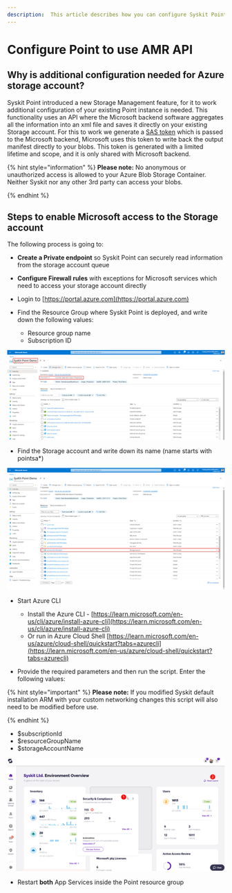 ```yaml
---
description:  This article describes how you can configure Syskit Point to use AMR API.
---
```


# Configure Point to use AMR API

## Why is additional configuration needed for Azure storage account? 


Syskit Point introduced a new Storage Management feature, for it to work additional configuration of your existing Point instance is needed. This functionality uses an API where the Microsoft backend software aggregates all the information into an xml file and saves it directly on your existing Storage account. For this to work we generate a [SAS token](https://learn.microsoft.com/en-us/azure/storage/common/storage-sas-overview) which is passed to the Microsoft backend, Microsoft uses this token to write back the output manifest directly to your blobs. This token is generated with a limited lifetime and scope, and it is only shared with Microsoft backend.


{% hint style="information" %}
**Please note:** No anonymous or unauthorized access is allowed to your Azure Blob Storage Container. Neither Syskit nor any other 3rd party can access your blobs. 

{% endhint %}

## Steps to enable Microsoft access to the Storage account  

The following process is going to: 

 * **Create a Private endpoint** so Syskit Point can securely read information from the storage account queue 
 * **Configure Firewall rules** with exceptions for Microsoft services which need to access your storage account directly 

 * Login to [https://portal.azure.com](https://portal.azure.com)

 * Find the Resource Group where Syskit Point is deployed, and write down the following values: 
    * Resource group name 
    * Subscription ID

![Resource Group](../.gitbook/assets/configure-point-amr-api-initial-screen.png)

* Find the Storage account and write down its name (name starts with pointsa*)

![Storage Account](../.gitbook/assets/configure-point-amr-api-second-screen.png)

* Start Azure CLI 
   * Install the Azure CLI - [https://learn.microsoft.com/en-us/cli/azure/install-azure-cli](https://learn.microsoft.com/en-us/cli/azure/install-azure-cli)
   * Or run in Azure Cloud Shell [https://learn.microsoft.com/en-us/azure/cloud-shell/quickstart?tabs=azurecli](https://learn.microsoft.com/en-us/azure/cloud-shell/quickstart?tabs=azurecli)

* Provide the required parameters and then run the script. Enter the following values: 

{% hint style="important" %}
**Please note:** If you modified Syskit default installation ARM with your custom networking changes this script will also need to be modified before use.

{% endhint %}

  * $subscriptionId 
  * $resourceGroupName 
  * $storageAccountName 

![Final Step](../.gitbook/assets/customize-dashboard.png)

* Restart **both** App Services inside the Point resource group 

